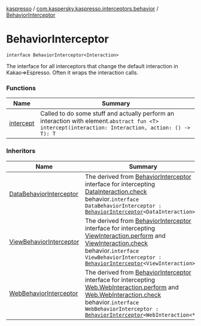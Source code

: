 [kaspresso](../../index.md) / [com.kaspersky.kaspresso.interceptors.behavior](../index.md) / [BehaviorInterceptor](./index.md)

# BehaviorInterceptor

`interface BehaviorInterceptor<Interaction>`

The interface for all interceptors that change the default interaction in Kakao=&gt;Espresso. Often it wraps the interaction calls.

### Functions

| Name | Summary |
|---|---|
| [intercept](intercept.md) | Called to do some stuff and actually perform an interaction with element.`abstract fun <T> intercept(interaction: Interaction, action: () -> T): T` |

### Inheritors

| Name | Summary |
|---|---|
| [DataBehaviorInterceptor](../-data-behavior-interceptor.md) | The derived from [BehaviorInterceptor](./index.md) interface for intercepting [DataInteraction.check](#) behavior.`interface DataBehaviorInterceptor : `[`BehaviorInterceptor`](./index.md)`<DataInteraction>` |
| [ViewBehaviorInterceptor](../-view-behavior-interceptor.md) | The derived from [BehaviorInterceptor](./index.md) interface for intercepting [ViewInteraction.perform](#) and [ViewInteraction.check](#) behavior.`interface ViewBehaviorInterceptor : `[`BehaviorInterceptor`](./index.md)`<ViewInteraction>` |
| [WebBehaviorInterceptor](../-web-behavior-interceptor.md) | The derived from [BehaviorInterceptor](./index.md) interface for intercepting [Web.WebInteraction.perform](#) and [Web.WebInteraction.check](#) behavior.`interface WebBehaviorInterceptor : `[`BehaviorInterceptor`](./index.md)`<WebInteraction<*>>` |
